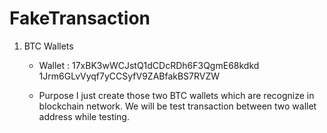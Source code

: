 # FakeTransaction


1. BTC Wallets

   - Wallet : 
      17xBK3wWCJstQ1dCDcRDh6F3QgmE68kdkd
      1Jrm6GLvVyqf7yCCSyfV9ZABfakBS7RVZW
      
   - Purpose
     I just create those two BTC wallets which are recognize in blockchain network. 
     We will be test transaction between two wallet address while testing.
     
     
